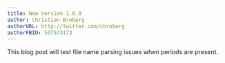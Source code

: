 ```yaml
---
title: New Version 1.0.0
author: Christian Broberg
authorURL: http://twitter.com/cbroberg
authorFBID: 537573173
---
```


This blog post will test file name parsing issues when periods are present.
